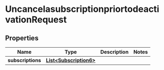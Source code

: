 

# UncancelasubscriptionpriortodeactivationRequest


## Properties

| Name | Type | Description | Notes |
|------------ | ------------- | ------------- | -------------|
|**subscriptions** | [**List&lt;Subscription6&gt;**](Subscription6.md) |  |  |



